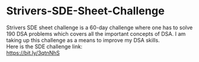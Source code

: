# Strivers-SDE-Sheet-Challenge

Strivers SDE sheet challenge is a 60-day challenge where one has to solve 190 DSA problems which covers all the important concepts of DSA. I am taking up this challenge as a means to improve my DSA skills.     
Here is the SDE challenge link:     
https://bit.ly/3qtnNhS

